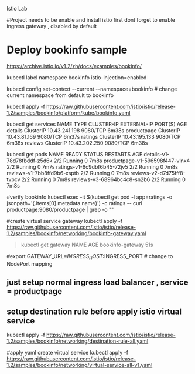 

Istio Lab

#Project needs to be enable and install istio first 
dont forget to enable ingress gateway , disabled by default

# Deploy bookinfo sample 

https://archive.istio.io/v1.2/zh/docs/examples/bookinfo/

kubectl label namespace bookinfo istio-injection=enabled

kubectl config set-context --current --namespace=bookinfo   # change current namespace from default to bookinfo

kubectl apply -f https://raw.githubusercontent.com/istio/istio/release-1.2/samples/bookinfo/platform/kube/bookinfo.yaml 

kubectl get services
NAME          TYPE        CLUSTER-IP      EXTERNAL-IP   PORT(S)    AGE
details       ClusterIP   10.43.241.198   <none>        9080/TCP   6m38s
productpage   ClusterIP   10.43.81.169    <none>        9080/TCP   6m37s
ratings       ClusterIP   10.43.195.133   <none>        9080/TCP   6m38s
reviews       ClusterIP   10.43.202.250   <none>        9080/TCP   6m38s

kubectl get pods
NAME                              READY   STATUS    RESTARTS   AGE
details-v1-78d78fbddf-z5d6k       2/2     Running   0          7m8s
productpage-v1-596598f447-vlnx4   2/2     Running   0          7m7s
ratings-v1-6c9dbf6b45-72jv5       2/2     Running   0          7m8s
reviews-v1-7bb8ffd9b6-xsptb       2/2     Running   0          7m8s
reviews-v2-d7d75fff8-tvpcv        2/2     Running   0          7m8s
reviews-v3-68964bc4c8-sn2b6       2/2     Running   0          7m8s

#verify bookinfo 
kubectl exec -it $(kubectl get pod -l app=ratings -o jsonpath='{.items[0].metadata.name}') -c ratings -- curl productpage:9080/productpage | grep -o "<title>.*</title>"
<title>Simple Bookstore App</title>
                                   
#create virtual service gateway
kubectl apply -f https://raw.githubusercontent.com/istio/istio/release-1.2/samples/bookinfo/networking/bookinfo-gateway.yaml 

> kubectl get gateway
NAME               AGE
bookinfo-gateway   51s

#export GATEWAY_URL=$INGRESS_HOST:$INGRESS_PORT # change to NodePort mapping
## just setup normal ingress load balancer , service = productpage


## setup destination rule before apply istio virtual service

kubectl apply -f https://raw.githubusercontent.com/istio/istio/release-1.2/samples/bookinfo/networking/destination-rule-all.yaml

#apply yaml create virtual service 
kubectl apply -f https://raw.githubusercontent.com/istio/istio/release-1.2/samples/bookinfo/networking/virtual-service-all-v1.yaml










